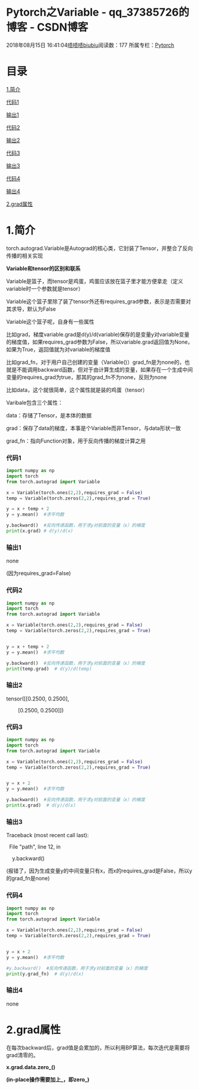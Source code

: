 # Pytorch之Variable - qq_37385726的博客 - CSDN博客





2018年08月15日 16:41:04[啧啧啧biubiu](https://me.csdn.net/qq_37385726)阅读数：177
所属专栏：[Pytorch](https://blog.csdn.net/column/details/26172.html)









# **目录**

[1.简介](#1.%E7%AE%80%E4%BB%8B)

[代码1](#%E4%BB%A3%E7%A0%811)

[输出1](#%E8%BE%93%E5%87%BA1)

[代码2](#%E4%BB%A3%E7%A0%812)

[输出2](#%E8%BE%93%E5%87%BA2)

[代码3](#%E4%BB%A3%E7%A0%813)

[输出3](#%E8%BE%93%E5%87%BA3)

[代码4](#%E4%BB%A3%E7%A0%814)

[输出4](#%E8%BE%93%E5%87%BA4)

[2.grad属性](#2.grad%E5%B1%9E%E6%80%A7)

# 1.简介

torch.autograd.Variable是Autograd的核心类，它封装了Tensor，并整合了反向传播的相关实现

> 
**Variable和tensor的区别和联系**

Variable是篮子，而tensor是鸡蛋，鸡蛋应该放在篮子里才能方便拿走（定义variable时一个参数就是tensor）

Variable这个篮子里除了装了tensor外还有requires_grad参数，表示是否需要对其求导，默认为False

Variable这个篮子呢，自身有一些属性

比如grad，梯度variable.grad是d(y)/d(variable)保存的是变量y对variable变量的梯度值，如果requires_grad参数为False，所以variable.grad返回值为None，如果为True，返回值就为对variable的梯度值

比如grad_fn，对于用户自己创建的变量（Variable()）grad_fn是为none的，也就是不能调用backward函数，但对于由计算生成的变量，如果存在一个生成中间变量的requires_grad为true，那其的grad_fn不为none，反则为none

比如data，这个就很简单，这个属性就是装的鸡蛋（tensor）


Varibale包含三个属性：

data：存储了Tensor，是本体的数据

grad：保存了data的梯度，本事是个Variable而非Tensor，与data形状一致

grad_fn：指向Function对象，用于反向传播的梯度计算之用



### 代码1

```python
import numpy as np
import torch
from torch.autograd import Variable

x = Variable(torch.ones(2,2),requires_grad = False)
temp = Variable(torch.zeros(2,2),requires_grad = True)

y = x + temp + 2
y = y.mean()  #求平均数

y.backward()  #反向传递函数，用于求y对前面的变量（x）的梯度
print(x.grad) # d(y)/d(x)
```

### 输出1

none

(因为requires_grad=False)



### 代码2

```python
import numpy as np
import torch
from torch.autograd import Variable

x = Variable(torch.ones(2,2),requires_grad = False)
temp = Variable(torch.zeros(2,2),requires_grad = True)


y = x + temp + 2
y = y.mean()  #求平均数

y.backward()  #反向传递函数，用于求y对前面的变量（x）的梯度
print(temp.grad)  # d(y)/d(temp)
```

### 输出2

tensor([[0.2500, 0.2500],

        [0.2500, 0.2500]])



### 代码3

```python
import numpy as np
import torch
from torch.autograd import Variable

x = Variable(torch.ones(2,2),requires_grad = False)
temp = Variable(torch.zeros(2,2),requires_grad = True)


y = x + 2
y = y.mean()  #求平均数

y.backward()  #反向传递函数，用于求y对前面的变量（x）的梯度
print(x.grad)  # d(y)/d(x)
```

### 输出3

Traceback (most recent call last):

  File "path", line 12, in <module>

    y.backward() 

(报错了，因为生成变量y的中间变量只有x，而x的requires_grad是False，所以y的grad_fn是none)

### 代码4

```python
import numpy as np
import torch
from torch.autograd import Variable

x = Variable(torch.ones(2,2),requires_grad = False)
temp = Variable(torch.zeros(2,2),requires_grad = True)


y = x + 2
y = y.mean()  #求平均数

#y.backward()  #反向传递函数，用于求y对前面的变量（x）的梯度
print(y.grad_fn)  # d(y)/d(x)
```

### 输出4

none



# 2.grad属性

在每次backward后，grad值是会累加的，所以利用BP算法，每次迭代是需要将grad清零的。

> 
**x.grad.data.zero_()**

**(in-place操作需要加上_，即zero_)**




